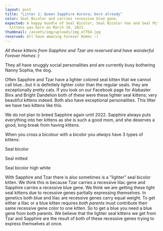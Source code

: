```yaml
---
layout: post
title: "Litter 1: Queen Sapphire Aurora; born already"
color: Seal Bicolor and carries recessive blue gene.
expected: A happy bundle of Seal Bicolor, Seal Bicolor Van and Seal Mitted
  kittens was born on March 19, 2021.
thumbnail: /assets/img/uploads/img_e7764.jpg
reserved: All have amazing Forever Homes :)
---
```

*All these kittens from Sapphire and Tzar are reserved and have wonderful Forever Homes :)*

They all have snuggly social personalities and are currently busy bothering Nanny Sophia, the dog.

Often Sapphire and Tzar have a lighter colored seal kitten that we cannot call blue...but it is definitely lighter color than the regular seals. they are exceptionally pretty cats. If you look on our Facebook page for Alabaster Binx and Bright Dandelion both of these were these lighter seal kittens; very beautiful kittens indeed. Both also have exceptional personalities. This litter we have two kittens like this. 

We do not plan to breed Sapphire again until 2022. Sapphire always puts everything into her kittens as she is such a good mom, and she deserves a good, long break from having kittens. 

When you cross a bicolour with a bicolor you *always* have 3 types of kittens:

Seal bicolor

Seal mitted

Seal bicolor high white 

With Sapphire and Tzar there is also sometimes is a "lighter" seal bicolor kitten. We think this is because Tzar carries a recessive lilac gene and Sapphire carries a recessive blue gene.  We  think we are getting these light seal kittens due to recessive genes partially expressing themselves. In genetics both blue and lilac are recessive genes carry equal weight. To get either a lilac or a blue kitten  requires *both parents* must contribute their same recessive gene color to one  kitten. So to get a blue you need a blue gene from both parents. We believe that the lighter seal kittens we get from Tzar and Sapphire are the result of both of these recessive genes trying to express themselves at once.